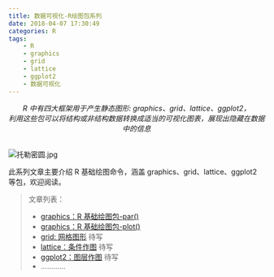```yaml
---
title: 数据可视化-R绘图包系列
date: 2018-04-07 17:30:49
categories: R
tags: 
    - R
    - graphics
    - grid
    - lattice
    - ggplot2
    - 数据可视化
---
```


<center><i>
    R 中有四大框架用于产生静态图形: graphics、grid、lattice、ggplot2，<br />
    利用这些包可以将结构或非结构数据转换成适当的可视化图表，展现出隐藏在数据中的信息
</i></center>

<br />![托勒密圆.jpg](http://p31gihke0.bkt.clouddn.com/picture.jpg)
<!--more-->

此系列文章主要介绍 R 基础绘图命令，涵盖 graphics、grid、lattice、ggplot2 等包，欢迎阅读。

> 文章列表：
> * [graphics：R 基础绘图包-par()](http://pgitmm68m.bkt.clouddn.com/graphics.html)
> * [graphics：R 基础绘图包-plot()](http://pgitmm68m.bkt.clouddn.com/graphics-plot.html)
> * [grid: 网格图形]()  待写
> * [lattice：条件作图]() 待写
> * [ggplot2：图层作图]() 待写
> * …………
